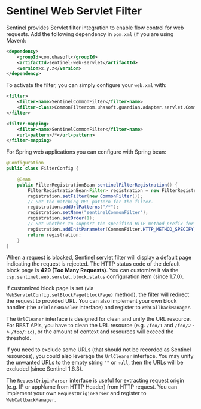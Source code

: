 # Sentinel Web Servlet Filter

Sentinel provides Servlet filter integration to enable flow control for web requests.
Add the following dependency in `pom.xml` (if you are using Maven):

```xml
<dependency>
    <groupId>com.uhasoft</groupId>
    <artifactId>sentinel-web-servlet</artifactId>
    <version>x.y.z</version>
</dependency>
```

To activate the filter, you can simply configure your `web.xml` with:

```xml
<filter>
	<filter-name>SentinelCommonFilter</filter-name>
	<filter-class>CommonFiltercom.uhasoft.guardian.adapter.servlet.CommonFilter</filter-class>
</filter>

<filter-mapping>
	<filter-name>SentinelCommonFilter</filter-name>
	<url-pattern>/*</url-pattern>
</filter-mapping>
```

For Spring web applications you can configure with Spring bean:

```java
@Configuration
public class FilterConfig {

    @Bean
    public FilterRegistrationBean sentinelFilterRegistration() {
        FilterRegistrationBean<Filter> registration = new FilterRegistrationBean<>();
        registration.setFilter(new CommonFilter());
        // Set the matching URL pattern for the filter.
        registration.addUrlPatterns("/*");
        registration.setName("sentinelCommonFilter");
        registration.setOrder(1);
        // Set whether to support the specified HTTP method prefix for the filter.
        registration.addInitParameter(CommonFilter.HTTP_METHOD_SPECIFY, "false");
        return registration;
    }
}
```

When a request is blocked, Sentinel servlet filter will display a default page indicating the request is rejected.
The HTTP status code of the default block page is **429 (Too Many Requests)**. You can customize it
via the `csp.sentinel.web.servlet.block.status` configuration item (since 1.7.0).

If customized block page is set (via `WebServletConfig.setBlockPage(blockPage)` method),
the filter will redirect the request to provided URL. You can also implement your own
block handler (the `UrlBlockHandler` interface) and register to `WebCallbackManager`.

The `UrlCleaner` interface is designed for clean and unify the URL resource.
For REST APIs, you have to clean the URL resource (e.g. `/foo/1` and `/foo/2` -> `/foo/:id`), or
the amount of context and resources will exceed the threshold.

If you need to exclude some URLs (that should not be recorded as Sentinel resources), you could also
leverage the `UrlCleaner` interface. You may unify the unwanted URLs to the empty string `""` or `null`,
then the URLs will be excluded (since Sentinel 1.6.3).

The `RequestOriginParser` interface is useful for extracting request origin (e.g. IP or appName from HTTP Header)
from HTTP request. You can implement your own `RequestOriginParser` and register to `WebCallbackManager`.
